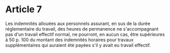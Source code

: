 # Article 7

Les indemnités allouées aux personnels assurant, en sus de la durée réglementaire du travail, des heures de permanence ne s'accompagnant pas d'un travail effectif normal, ne pourront, en aucun cas, être supérieures à 50 p. 100 du montant des indemnités horaires pour travaux supplémentaires qui auraient été payées s'il y avait eu travail effectif.
